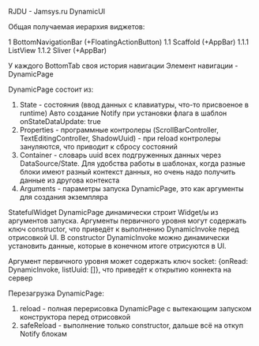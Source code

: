 RJDU - Jamsys.ru DynamicUI

Общая получаемая иерархия виджетов:

1 BottomNavigationBar (+FloatingActionButton)
   1.1 Scaffold (+AppBar)
      1.1.1 ListView
      1.1.2 Sliver (+AppBar)

У каждого BottomTab своя история навигации
Элемент навигации - DynamicPage

DynamicPage состоит из:

1) State - состояния (ввод данных с клавиатуры, что-то присвоеное в runtime) Авто создание Notify при установки флага в шаблон onStateDataUpdate: true
2) Properties - программные контролеры (ScrollBarController, TextEditingController, ShadowUuid) - при reload контролеры зануляются, что приводит к сбросу состояний
3) Container - словарь uuid всех подгруженных данных через DataSource/State. Для удобства работы в шаблонах, когда разные блоки имеют разный контекст данных, но очень надо получить данные из другова контекста
4) Arguments - параметры запуска DynamicPage, это как аргументы для создания экземпляра

StatefulWidget DynamicPage динамически строит Widget/ы из аргументов запуска.
Аргументы первичного уровня могут содержать ключ constructor, что приведёт к выполнению DynamicInvoke перед отрисовкой UI.
В constructor DynamicInvoke можно динамически установить данные, которые в конечном итоге отрисуются в UI.

Аргумент первичного уровня может содержать ключ socket: {onRead: DynamicInvoke, listUuid: []}, что приведёт к открытию коннекта на сервер

Перезагрузка DynamicPage:

1) reload - полная перерисовка DynamicPage с вытекающим запуском конструктора перед отрисовкой
2) safeReload - выполнение только constructor, дальше всё на откуп Notify блокам